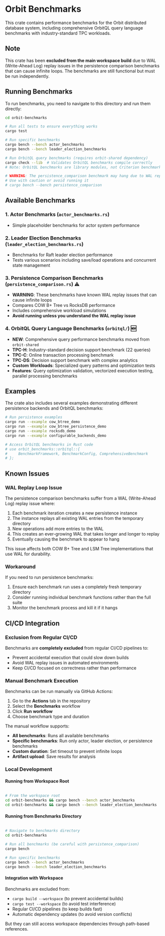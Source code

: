 # Orbit Benchmarks

This crate contains performance benchmarks for the Orbit distributed database system, including comprehensive OrbitQL query language benchmarks with industry-standard TPC workloads.

## Note

This crate has been **excluded from the main workspace build** due to WAL (Write-Ahead Log) replay issues in the persistence comparison benchmarks that can cause infinite loops. The benchmarks are still functional but must be run independently.

## Running Benchmarks

To run benchmarks, you need to navigate to this directory and run them directly:

```bash
cd orbit-benchmarks

# Run all tests to ensure everything works
cargo test

# Run specific benchmarks
cargo bench --bench actor_benchmarks
cargo bench --bench leader_election_benchmarks

# Run OrbitQL query benchmarks (requires orbit-shared dependency)
cargo check --lib  # Validates OrbitQL benchmarks compile correctly
# Note: OrbitQL benchmarks are library modules, not Criterion benchmarks

# WARNING: The persistence_comparison benchmark may hang due to WAL replay issues
# Use with caution or avoid running it
# cargo bench --bench persistence_comparison
```

## Available Benchmarks

### 1. Actor Benchmarks (`actor_benchmarks.rs`)
- Simple placeholder benchmarks for actor system performance

### 2. Leader Election Benchmarks (`leader_election_benchmarks.rs`)
- Benchmarks for Raft leader election performance
- Tests various scenarios including save/load operations and concurrent state management

### 3. Persistence Comparison Benchmarks (`persistence_comparison.rs`) ⚠️
- **WARNING**: These benchmarks have known WAL replay issues that can cause infinite loops
- Compares COW B+ Tree vs RocksDB performance
- Includes comprehensive workload simulations
- **Avoid running unless you understand the WAL replay issue**

### 4. OrbitQL Query Language Benchmarks (`orbitql/`) 🆕
- **NEW**: Comprehensive query performance benchmarks moved from `orbit-shared`
- **TPC-H**: Industry-standard decision support benchmark (22 queries)
- **TPC-C**: Online transaction processing benchmark
- **TPC-DS**: Decision support benchmark with complex analytics
- **Custom Workloads**: Specialized query patterns and optimization tests
- **Features**: Query optimization validation, vectorized execution testing, parallel processing benchmarks

## Examples

The crate also includes several examples demonstrating different persistence backends and OrbitQL benchmarks:

```bash
# Run persistence examples
cargo run --example cow_btree_demo
cargo run --example cow_btree_persistence_demo
cargo run --example rocksdb_demo
cargo run --example configurable_backends_demo

# Access OrbitQL benchmarks in Rust code
# use orbit_benchmarks::orbitql::{
#     BenchmarkFramework, BenchmarkConfig, ComprehensiveBenchmark
# };
```

## Known Issues

### WAL Replay Loop Issue

The persistence comparison benchmarks suffer from a WAL (Write-Ahead Log) replay issue where:

1. Each benchmark iteration creates a new persistence instance
2. The instance replays all existing WAL entries from the temporary directory
3. New operations add more entries to the WAL
4. This creates an ever-growing WAL that takes longer and longer to replay
5. Eventually causing the benchmark to appear to hang

This issue affects both COW B+ Tree and LSM Tree implementations that use WAL for durability.

### Workaround

If you need to run persistence benchmarks:
1. Ensure each benchmark run uses a completely fresh temporary directory
2. Consider running individual benchmark functions rather than the full suite
3. Monitor the benchmark process and kill it if it hangs

## CI/CD Integration

### Exclusion from Regular CI/CD

Benchmarks are **completely excluded** from regular CI/CD pipelines to:
- Prevent accidental execution that could slow down builds
- Avoid WAL replay issues in automated environments
- Keep CI/CD focused on correctness rather than performance

### Manual Benchmark Execution

Benchmarks can be run manually via GitHub Actions:
1. Go to the **Actions** tab in the repository
2. Select the **Benchmarks** workflow
3. Click **Run workflow** 
4. Choose benchmark type and duration

The manual workflow supports:
- **All benchmarks**: Runs all available benchmarks
- **Specific benchmarks**: Run only actor, leader election, or persistence benchmarks
- **Custom duration**: Set timeout to prevent infinite loops
- **Artifact upload**: Save results for analysis

### Local Development

#### Running from Workspace Root
```bash

# From the workspace root
cd orbit-benchmarks && cargo bench --bench actor_benchmarks
cd orbit-benchmarks && cargo bench --bench leader_election_benchmarks
```

#### Running from Benchmarks Directory
```bash

# Navigate to benchmarks directory
cd orbit-benchmarks

# Run all benchmarks (be careful with persistence_comparison)
cargo bench

# Run specific benchmarks
cargo bench --bench actor_benchmarks
cargo bench --bench leader_election_benchmarks
```

#### Integration with Workspace
Benchmarks are excluded from:
- `cargo build --workspace` (to prevent accidental builds)
- `cargo test --workspace` (to avoid test interference) 
- Regular CI/CD pipelines (to keep builds fast)
- Automatic dependency updates (to avoid version conflicts)

But they can still access workspace dependencies through path-based references.
